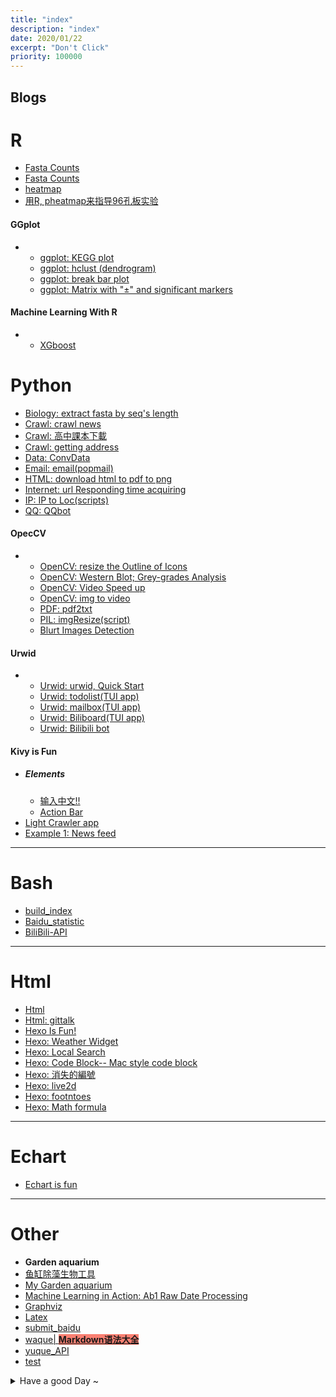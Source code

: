 ```yaml
---
title: "index"
description: "index"
date: 2020/01/22
excerpt: "Don't Click"
priority: 100000
---
```


## Blogs

  # R
  - [Fasta Counts](fasta_counts_ex.html)
  - [Fasta Counts](fasta_counts_ex.html)
  - [heatmap](heatmap.html)
  - [用R, pheatmap来指导96孔板实验](R_Plate_tricks.html)
  #### GGplot
  -
    - [ggplot: KEGG plot](ggplot_KEGG.html)
    - [ggplot: hclust (dendrogram)](ggplot_hclust.html)
    - [ggplot: break bar plot](ggplot_split.html)
    - [ggplot: Matrix with "±" and significant markers](ggplot_NRPlot.html)
  #### Machine Learning With R
  -
    - [XGboost](R_XGboost.html)

  # Python
  - [Biology: extract fasta by seq's length](python_seqlen.html)
  - [Crawl: crawl news](Python-crawl_news.html)
  - [Crawl: 高中課本下載](Python_cw_book.html)
  - [Crawl: getting address](python_loc_get.html)
  - [Data:  ConvData](ConvData_python.html)
  - [Email: email(popmail)](Python_email.html)
  - [HTML:  download html to pdf to png](Python_down_ht2pdf2png.html)
  - [Internet:  url Responding time acquiring](Py_url_Rtime.html)
  - [IP:  IP to Loc(scripts)](Python_IP_Loc.html)
  - [QQ:  QQbot](Python-QQbot.html)

  #### OpecCV
  -
    - [OpenCV:  resize the Outline of Icons](Python-resizeOutline.html)
    - [OpenCV:  Western Blot; Grey-grades Analysis](Python_WBA.html)
    - [OpenCV:  Video Speed up](Py_openCV_speed.html)
    - [OpenCV:  img to video](Py_img2video.html)
    - [PDF: pdf2txt](pdf2txt.html)
    - [PIL: imgResize(script)](Python_imgResize.html)
    - [Blurt Images Detection](OpenCV_BlurtDetect.html)
  #### Urwid
  -
    - [Urwid: urwid, Quick Start](Python-urwid-Quick.html)
    - [Urwid: todolist(TUI app)](Python_todolist.html)
    - [Urwid: mailbox(TUI app)](Python-TUI-mailbox.html)
    - [Urwid: Biliboard(TUI app)](Urwid-Biliboard.html)
    - [Urwid: Bilibili bot](Python_Bilibot.html)
  #### Kivy is Fun
  - ##### Elements
    - [输入中文!!](Kivy_chinese.html)
    - [Action Bar](Kivy_actionbar.html)
  - [Light Crawler app](Kivy_note1.html)
  - [Example 1: News feed](Kivy_newfeed.html)
  ---

  # Bash
  - [build_index](build_index.html)
  - [Baidu_statistic](Baidu_statistic.html)
  - [BiliBili-API](BiliBili-API.html)
  ---
  # Html
  - [Html](Html.html)
  - [Html: gittalk](Html_gittalk.html)
  - [Hexo Is Fun!](Hexo_gitpage.html)
  - [Hexo: Weather Widget](Hexo_widget_weather.html)
  - [Hexo: Local Search](Hexo_search.html)
  - [Hexo: Code Block-- Mac style code block](Hexo_code.html)
  - [Hexo: 消失的編號](Hexo_list.html)
  - [Hexo: live2d](Hexo_live2d.html)
  - [Hexo: footntoes](Hexo_footnotes.html)
  - [Hexo: Math formula](Hexo_math.html)
  ---
  # Echart
  - [Echart is fun](echart.html)
  ---
  # Other
  - **Garden aquarium**
  - [鱼缸除藻生物工具](tank_notes.html)
  - [My Garden aquarium](tank1.html)
  - [Machine Learning in Action: Ab1 Raw Date Processing](R_abi_re.html)
  - [Graphviz](Graphviz.html)
  - [Latex](Latex.html)
  - [submit_baidu](submit_baidu.html)
  - [waque| <span style="background:salmon">**Markdown语法大全**</span>](waque.html)
  - [yuque_API](yuque_API.html)
  - [test](test.html)

  <details  >
  <summary>Have a good Day ~ </summary>
  <li>
    <a href="Post_1.html">= =; My bad 2020/6/22</a>
  </li>
  <li>
    <a href="Post_2.html">When I want to die 2020/7/14</a>
  </li>
  </details>

  <style type='text/css'>
  nav a {
    display: block;
  }
  summary {
    cursor: pointer;
  }
  summary::-webkit-details-marker {
    display: none;
  }
  </style>
